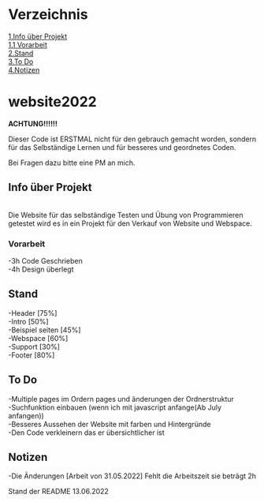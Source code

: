<h1>Verzeichnis</h1>
<a href="https://github.com/Sk1ros/website2022#info-%C3%BCber-projekt">1.Info über Projekt</a><br>
<a href="https://github.com/Sk1ros/website2022/main/README.md#vorarbeit">1.1 Vorarbeit</a><br>
<a href="https://github.com/Sk1ros/website2022/main/README.md#stand">2.Stand</a><br>
<a href="https://github.com/Sk1ros/website2022/main/README.md#to-do">3.To Do</a><br>
<a href="https://github.com/Sk1ros/website2022/main/README.md#notizen">4.Notizen</a><br>

# website2022


<b>ACHTUNG!!!!!!</b>

Dieser Code ist ERSTMAL nicht für den gebrauch gemacht worden, sondern für das Selbständige Lernen und für besseres und geordnetes Coden.


Bei Fragen dazu bitte eine PM an mich.

<h2>Info über Projekt</h2>
<br>
Die Website für das selbständige Testen und Übung von Programmieren getestet wird es in ein Projekt für den Verkauf von Website und Webspace.

 <h3>Vorarbeit</h3>
  -3h Code Geschrieben<br>
  -4h Design überlegt<br>

<h2>Stand</h2>

-Header [75%]<br>
-Intro [50%]<br>
-Beispiel seiten [45%]<br>
-Webspace [60%]<br>
-Support [30%]<br>
-Footer [80%]<br>

<h2>To Do</h2>

-Multiple pages im Ordern pages und änderungen der Ordnerstruktur<br>
-Suchfunktion einbauen (wenn ich mit javascript anfange(Ab July anfangen))<br>
-Besseres Aussehen der Website mit farben und Hintergründe<br>
-Den Code verkleinern das er übersichtlicher ist<br>


<h2>Notizen</h2>

-Die Änderungen [Arbeit von 31.05.2022] Fehlt die Arbeitszeit sie beträgt 2h


Stand der README 13.06.2022

